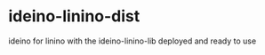 ideino-linino-dist
==================

ideino for linino with the ideino-linino-lib deployed and ready to use
